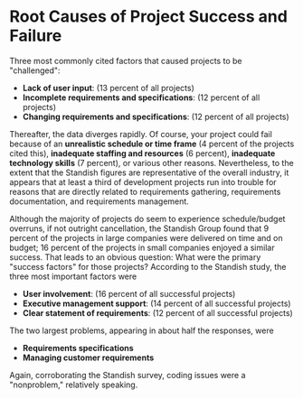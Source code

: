 # Root Causes of Project Success and Failure

Three most commonly cited factors that caused projects to be "challenged":

* **Lack of user input**: \(13 percent of all projects\)
* **Incomplete requirements and specifications**: \(12 percent of all projects\)
* **Changing requirements and specifications**: \(12 percent of all projects\)

Thereafter, the data diverges rapidly. Of course, your project could fail because of an **unrealistic schedule or time frame** \(4 percent of the projects cited this\), **inadequate staffing and resources** \(6 percent\), **inadequate technology skills** \(7 percent\), or various other reasons. Nevertheless, to the extent that the Standish figures are representative of the overall industry, it appears that at least a third of development projects run into trouble for reasons that are directly related to requirements gathering, requirements documentation, and requirements management.

Although the majority of projects do seem to experience schedule/budget overruns, if not outright cancellation, the Standish Group found that 9 percent of the projects in large companies were delivered on time and on budget; 16 percent of the projects in small companies enjoyed a similar success. That leads to an obvious question: What were the primary "success factors" for those projects? According to the Standish study, the three most important factors were

* **User involvement**: \(16 percent of all successful projects\)
* **Executive management support**: \(14 percent of all successful projects\)
* **Clear statement of requirements**: \(12 percent of all successful projects\)

The two largest problems, appearing in about half the responses, were

* **Requirements specifications**
* **Managing customer requirements**

Again, corroborating the Standish survey, coding issues were a "nonproblem," relatively speaking.

